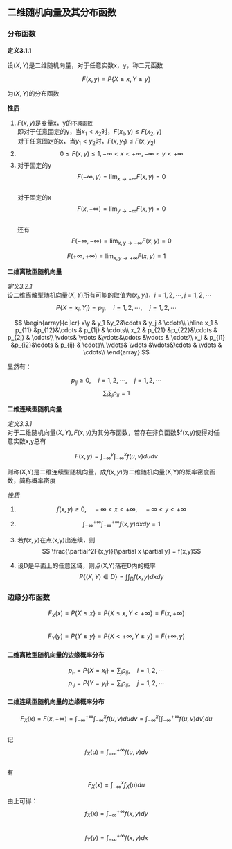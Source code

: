 ## 二维随机向量及其分布函数  

### 分布函数  

**定义3.1.1**  

设$(X,Y)$是二维随机向量，对于任意实数x，y，称二元函数  

$$ F(x,y) = P\{X \leq x, Y \leq y \} $$  

为$(X,Y)$的分布函数  

**性质**  

1. $F(x,y)$是变量x，y的`不减函数`  
即对于任意固定的y，当$x_1 < x_2$时，$F(x_1,y) \leq F(x_2, y)$   
对于任意固定的x，当$y_1 < y_2$时，$F(x,y_1) \leq F(x,y_2)$
2. $$  0 \leq F(x,y) \leq 1, -\infty < x < +\infty, -\infty < y < +\infty $$
3. 对于固定的y   
$$ F(-\infty, y) = \lim_{x \rightarrow -\infty}F(x,y) = 0 $$  
对于固定的x  
$$ F(x, -\infty) = \lim_{y \rightarrow -\infty}F(x,y) = 0 $$  
还有  
$$ F(-\infty, -\infty) = \lim_{x,y \rightarrow -\infty}F(x,y) = 0$$  

$$ F(+\infty, +\infty) = \lim_{x,y \rightarrow +\infty}F(x,y) = 1$$  

**二维离散型随机向量**  

*定义3.2.1*  
设二维离散型随机向量$(X,Y)$所有可能的取值为$(x_i,y_i)，i = 1,2,\cdots, j = 1,2,\cdots$
$$ P\{X = x_i, Y_i\} = p_{ij},\quad  i = 1,2,\cdots,\quad j = 1,2,\cdots$$

$$
\begin{array}{c|lcr}
    x\y & y_1 &y_2&\cdots & y_j & \cdots\\
    \hline
    x_1 &  p_{11} &p_{12}&\cdots & p_{1j} & \cdots\\
    x_2 &  p_{21} &p_{22}&\cdots & p_{2j} & \cdots\\
    \vdots& \vdots &\vdots&\cdots &\vdots & \cdots\\
    x_i &  p_{i1} &p_{i2}&\cdots & p_{ij} & \cdots\\
    \vdots& \vdots &\vdots&\cdots & \vdots & \cdots\\
\end{array}
$$

显然有：  

$$p_{ij} \geq 0, \quad i = 1,2,\cdots, \quad j = 1,2,\cdots$$
$$ \sum_{i}\sum_{j}p_{ij} = 1$$


**二维连续型随机向量**  

*定义3.3.1*  
对于二维随机向量$(X,Y),F(x,y)$为其分布函数，若存在非负函数$f(x,y)使得对任意实数x,y总有  

$$F(x,y) = \int^{y}_{-\infty}\int^{x}_{-\infty}f(u,v)dudv$$  

则称(X,Y)是二维连续型随机向量，成$f(x,y)$为二维随机向量(X,Y)的概率密度函数，简称概率密度  

*性质*  

1. $$f(x,y)\geq 0, \quad -\infty < x < +\infty, \quad -\infty < y < +\infty$$  

2. $$\int^{+\infty}_{-\infty}\int^{+\infty}_{-\infty}f(x,y)dxdy = 1 $$

3. 若$f(x,y)$在点(x,y)出连续，则  
$$ \frac{\partial^2F(x,y)}{\partial x \partial y} = f(x,y)$$ 

4. 设D是平面上的任意区域，则点(X,Y)落在D内的概率  
$$ P\{(X,Y) \in D\} = \int\int_D f(x,y)dxdy$$  

### 边缘分布函数  

$$ F_X(x) = P\{X \leq x\}=P \{ X \leq x, Y < +\infty \} = F(x,+\infty) $$  
$$ F_Y(y) = P\{Y \leq y\}=P \{ X < +\infty , Y \leq y \} = F(+\infty,y) $$  

#### 二维离散型随机向量的边缘概率分布  

$$p_{i \cdot} = P\{X=x_i\} = \sum_{j}p_{ij},\quad i=1,2,\cdots$$
$$p_{\cdot j} = P\{Y=y_i\} = \sum_{i}p_{ij},\quad j=1,2,\cdots$$

#### 二维连续型随机向量的边缘概率分布  

$$ F_X(x) = F(x,+\infty)=\int^{+\infty}_{-\infty}\int^{x}_{-\infty}f(u,v)dudv=\int^{x}_{-\infty}\left[\int^{+\infty}_{-\infty}f(u,v)dv\right]du $$  
记  
$$ f_X(u) = \int^{+\infty}_{-\infty}f(u,v)dv$$   
有  
$$ F_X(x) = \int^x_{-\infty}f_X(u)du$$  

由上可得：  
$$ f_X(x) = \int^{+\infty}_{-\infty}f(x,y)dy$$  
$$ f_Y(y) = \int^{+\infty}_{-\infty}f(x,y)dx$$  
